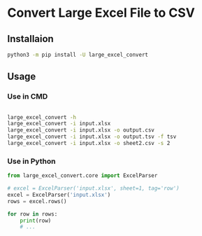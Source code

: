 # Convert Large Excel File to CSV

## Installaion

```bash
python3 -m pip install -U large_excel_convert
```


## Usage

### Use in CMD

```bash

large_excel_convert -h
large_excel_convert -i input.xlsx
large_excel_convert -i input.xlsx -o output.csv
large_excel_convert -i input.xlsx -o output.tsv -f tsv
large_excel_convert -i input.xlsx -o sheet2.csv -s 2
```

### Use in Python

```python
from large_excel_convert.core import ExcelParser

# excel = ExcelParser('input.xlsx', sheet=1, tag='row')
excel = ExcelParser('input.xlsx')
rows = excel.rows()

for row in rows:
    print(row)
    # ...
````
